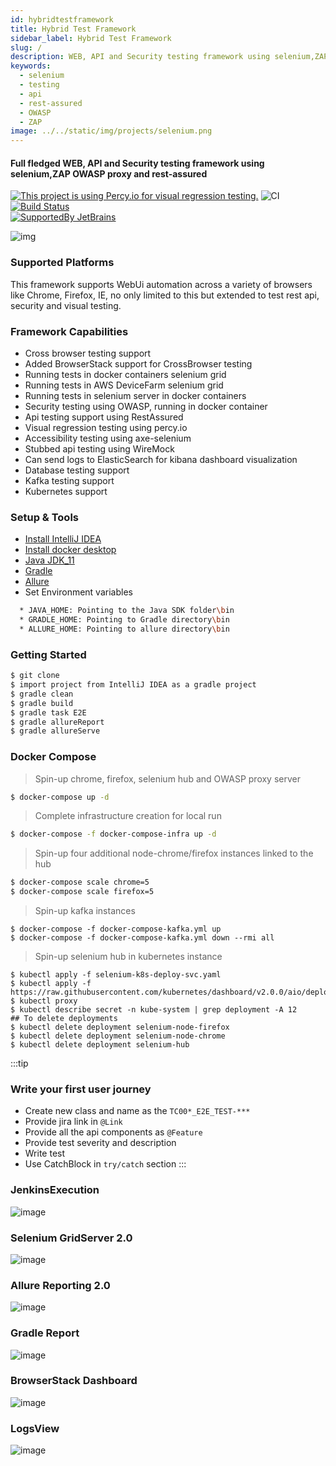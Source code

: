 ```yaml
---
id: hybridtestframework
title: Hybrid Test Framework
sidebar_label: Hybrid Test Framework
slug: /
description: WEB, API and Security testing framework using selenium,ZAP OWASP proxy and rest-assured
keywords:
  - selenium
  - testing
  - api
  - rest-assured
  - OWASP
  - ZAP
image: ../../static/img/projects/selenium.png 
---
```

#### Full fledged WEB, API and Security testing framework using selenium,ZAP OWASP proxy and rest-assured

[![This project is using Percy.io for visual regression testing.](https://percy.io/static/images/percy-badge.svg)](https://percy.io/CypressTest/Selenium)
![CI](https://github.com/dipjyotimetia/HybridTestFramewrok/workflows/CI/badge.svg)
[![Build Status](https://dev.azure.com/dipjyoti/OpensourceProjects/_apis/build/status/dipjyotimetia.HybridTestFramewrok?branchName=master)](https://dev.azure.com/dipjyoti/OpensourceProjects/_build/latest?definitionId=7&branchName=master)  
[![SupportedBy JetBrains](../../static/img/projects/jetbrains.svg)](https://www.jetbrains.com/?from=HybridTestFramework)

![img](../../static/img/projects/selenium.png)      

### Supported Platforms  
This framework supports WebUi automation across a variety of browsers like Chrome, Firefox, IE, no only limited to this but extended to test rest api, security and visual testing.

### Framework Capabilities
* Cross browser testing support
* Added BrowserStack support for CrossBrowser testing
* Running tests in docker containers selenium grid
* Running tests in AWS DeviceFarm selenium grid
* Running tests in selenium server in docker containers
* Security testing using OWASP, running in docker container
* Api testing support using RestAssured
* Visual regression testing using percy.io
* Accessibility testing using axe-selenium
* Stubbed api testing using WireMock
* Can send logs to ElasticSearch for kibana dashboard visualization
* Database testing support
* Kafka testing support
* Kubernetes support
    
### Setup & Tools
* [Install IntelliJ IDEA](https://www.jetbrains.com/idea/download/)
* [Install docker desktop](https://www.docker.com/products/docker-desktop)
* [Java JDK_11](https://adoptopenjdk.net/)
* [Gradle](https://gradle.org/next-steps/?version=6.4&format=bin)
* [Allure](https://github.com/allure-framework/allure2/archive/2.13.9.zip)    
* Set Environment variables  
```bash    
  * JAVA_HOME: Pointing to the Java SDK folder\bin
  * GRADLE_HOME: Pointing to Gradle directory\bin      
  * ALLURE_HOME: Pointing to allure directory\bin  
```
### Getting Started
```bash
$ git clone 
$ import project from IntelliJ IDEA as a gradle project
$ gradle clean
$ gradle build
$ gradle task E2E
$ gradle allureReport
$ gradle allureServe
```
### Docker Compose
> Spin-up chrome, firefox, selenium hub and OWASP proxy server    
```bash
$ docker-compose up -d
```
> Complete infrastructure creation for local run
```bash
$ docker-compose -f docker-compose-infra up -d
```
> Spin-up four additional node-chrome/firefox instances linked to the hub
```bash
$ docker-compose scale chrome=5
$ docker-compose scale firefox=5
```

> Spin-up kafka instances
```shell
$ docker-compose -f docker-compose-kafka.yml up
$ docker-compose -f docker-compose-kafka.yml down --rmi all
```

> Spin-up selenium hub in kubernetes instance
```shell
$ kubectl apply -f selenium-k8s-deploy-svc.yaml
$ kubectl apply -f https://raw.githubusercontent.com/kubernetes/dashboard/v2.0.0/aio/deploy/recommended.yaml
$ kubectl proxy
$ kubectl describe secret -n kube-system | grep deployment -A 12
## To delete deployments
$ kubectl delete deployment selenium-node-firefox
$ kubectl delete deployment selenium-node-chrome
$ kubectl delete deployment selenium-hub
```
:::tip
### Write your first user journey
 - Create new class and name as the `TC00*_E2E_TEST-***`
 - Provide jira link in `@Link`
 - Provide all the api components as `@Feature`
 - Provide test severity and description
 - Write test
 - Use CatchBlock in `try/catch` section
:::

### JenkinsExecution  
![image](../../static/img/projects/jenkinsExecution.png)  

### Selenium GridServer 2.0
![image](../../static/img/projects/seleniumGrid.png)    

### Allure Reporting 2.0
![image](../../static/img/projects/allureReport.png)    

### Gradle Report
![image](../../static/img/projects/gradleReport.png)  

### BrowserStack Dashboard
![image](../../static/img/projects/browserStack.png)      

### LogsView
![image](../../static/img/projects/logs.png)